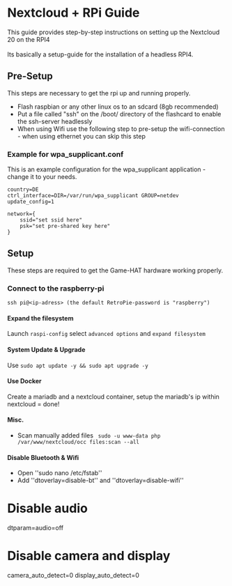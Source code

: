 # Nextcloud + RPi Guide
This guide provides step-by-step instructions on setting up the Nextcloud 20 on the RPI4
\
\
Its basically a setup-guide for the installation of a headless RPI4.

## Pre-Setup
This steps are necessary to get the rpi up and running properly.
* Flash raspbian or any other linux os to an sdcard (8gb recommended)
* Put a file called "ssh" on the /boot/ directory of the flashcard to enable the ssh-server headlessly
* When using Wifi use the following step to pre-setup the wifi-connection - when using ethernet you can skip this step

### Example for wpa_supplicant.conf
This is an example configuration for the wpa_supplicant application - change it to your needs.
```
country=DE
ctrl_interface=DIR=/var/run/wpa_supplicant GROUP=netdev
update_config=1

network={
    ssid="set ssid here"
    psk="set pre-shared key here"
}
```

## Setup
These steps are required to get the Game-HAT hardware working properly.

### Connect to the raspberry-pi
``ssh pi@<ip-adress> (the default RetroPie-password is "raspberry")``

#### Expand the filesystem
Launch ``raspi-config`` select ``advanced options`` and ``expand filesystem``

#### System Update & Upgrade
Use ``sudo apt update -y && sudo apt upgrade -y``

#### Use Docker
Create a mariadb and a nextcloud container, setup the mariadb's ip within nextcloud = done!

#### Misc.
- Scan manually added files `` sudo -u www-data php /var/www/nextcloud/occ files:scan --all``

#### Disable Bluetooth & Wifi
- Open ''sudo nano /etc/fstab''
- Add ''dtoverlay=disable-bt'' and ''dtoverlay=disable-wifi''

# Disable audio
dtparam=audio=off

# Disable camera and display
camera_auto_detect=0
display_auto_detect=0
